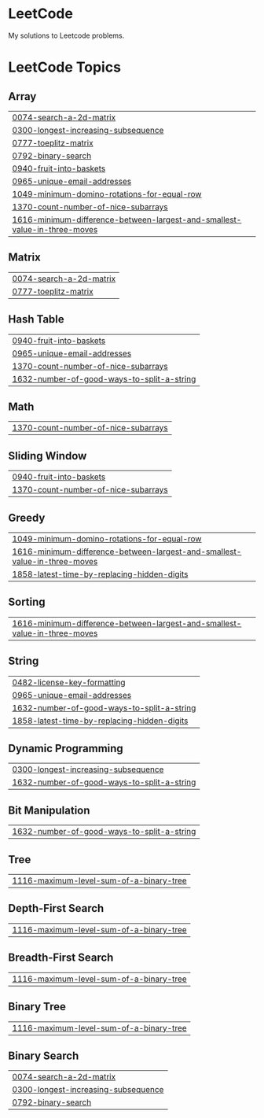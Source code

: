 # LeetCode
My solutions to Leetcode problems.

<!---LeetCode Topics Start-->
# LeetCode Topics
## Array
|  |
| ------- |
| [0074-search-a-2d-matrix](https://github.com/andychen3/LeetCode/tree/master/0074-search-a-2d-matrix) |
| [0300-longest-increasing-subsequence](https://github.com/andychen3/LeetCode/tree/master/0300-longest-increasing-subsequence) |
| [0777-toeplitz-matrix](https://github.com/andychen3/LeetCode/tree/master/0777-toeplitz-matrix) |
| [0792-binary-search](https://github.com/andychen3/LeetCode/tree/master/0792-binary-search) |
| [0940-fruit-into-baskets](https://github.com/andychen3/LeetCode/tree/master/0940-fruit-into-baskets) |
| [0965-unique-email-addresses](https://github.com/andychen3/LeetCode/tree/master/0965-unique-email-addresses) |
| [1049-minimum-domino-rotations-for-equal-row](https://github.com/andychen3/LeetCode/tree/master/1049-minimum-domino-rotations-for-equal-row) |
| [1370-count-number-of-nice-subarrays](https://github.com/andychen3/LeetCode/tree/master/1370-count-number-of-nice-subarrays) |
| [1616-minimum-difference-between-largest-and-smallest-value-in-three-moves](https://github.com/andychen3/LeetCode/tree/master/1616-minimum-difference-between-largest-and-smallest-value-in-three-moves) |
## Matrix
|  |
| ------- |
| [0074-search-a-2d-matrix](https://github.com/andychen3/LeetCode/tree/master/0074-search-a-2d-matrix) |
| [0777-toeplitz-matrix](https://github.com/andychen3/LeetCode/tree/master/0777-toeplitz-matrix) |
## Hash Table
|  |
| ------- |
| [0940-fruit-into-baskets](https://github.com/andychen3/LeetCode/tree/master/0940-fruit-into-baskets) |
| [0965-unique-email-addresses](https://github.com/andychen3/LeetCode/tree/master/0965-unique-email-addresses) |
| [1370-count-number-of-nice-subarrays](https://github.com/andychen3/LeetCode/tree/master/1370-count-number-of-nice-subarrays) |
| [1632-number-of-good-ways-to-split-a-string](https://github.com/andychen3/LeetCode/tree/master/1632-number-of-good-ways-to-split-a-string) |
## Math
|  |
| ------- |
| [1370-count-number-of-nice-subarrays](https://github.com/andychen3/LeetCode/tree/master/1370-count-number-of-nice-subarrays) |
## Sliding Window
|  |
| ------- |
| [0940-fruit-into-baskets](https://github.com/andychen3/LeetCode/tree/master/0940-fruit-into-baskets) |
| [1370-count-number-of-nice-subarrays](https://github.com/andychen3/LeetCode/tree/master/1370-count-number-of-nice-subarrays) |
## Greedy
|  |
| ------- |
| [1049-minimum-domino-rotations-for-equal-row](https://github.com/andychen3/LeetCode/tree/master/1049-minimum-domino-rotations-for-equal-row) |
| [1616-minimum-difference-between-largest-and-smallest-value-in-three-moves](https://github.com/andychen3/LeetCode/tree/master/1616-minimum-difference-between-largest-and-smallest-value-in-three-moves) |
| [1858-latest-time-by-replacing-hidden-digits](https://github.com/andychen3/LeetCode/tree/master/1858-latest-time-by-replacing-hidden-digits) |
## Sorting
|  |
| ------- |
| [1616-minimum-difference-between-largest-and-smallest-value-in-three-moves](https://github.com/andychen3/LeetCode/tree/master/1616-minimum-difference-between-largest-and-smallest-value-in-three-moves) |
## String
|  |
| ------- |
| [0482-license-key-formatting](https://github.com/andychen3/LeetCode/tree/master/0482-license-key-formatting) |
| [0965-unique-email-addresses](https://github.com/andychen3/LeetCode/tree/master/0965-unique-email-addresses) |
| [1632-number-of-good-ways-to-split-a-string](https://github.com/andychen3/LeetCode/tree/master/1632-number-of-good-ways-to-split-a-string) |
| [1858-latest-time-by-replacing-hidden-digits](https://github.com/andychen3/LeetCode/tree/master/1858-latest-time-by-replacing-hidden-digits) |
## Dynamic Programming
|  |
| ------- |
| [0300-longest-increasing-subsequence](https://github.com/andychen3/LeetCode/tree/master/0300-longest-increasing-subsequence) |
| [1632-number-of-good-ways-to-split-a-string](https://github.com/andychen3/LeetCode/tree/master/1632-number-of-good-ways-to-split-a-string) |
## Bit Manipulation
|  |
| ------- |
| [1632-number-of-good-ways-to-split-a-string](https://github.com/andychen3/LeetCode/tree/master/1632-number-of-good-ways-to-split-a-string) |
## Tree
|  |
| ------- |
| [1116-maximum-level-sum-of-a-binary-tree](https://github.com/andychen3/LeetCode/tree/master/1116-maximum-level-sum-of-a-binary-tree) |
## Depth-First Search
|  |
| ------- |
| [1116-maximum-level-sum-of-a-binary-tree](https://github.com/andychen3/LeetCode/tree/master/1116-maximum-level-sum-of-a-binary-tree) |
## Breadth-First Search
|  |
| ------- |
| [1116-maximum-level-sum-of-a-binary-tree](https://github.com/andychen3/LeetCode/tree/master/1116-maximum-level-sum-of-a-binary-tree) |
## Binary Tree
|  |
| ------- |
| [1116-maximum-level-sum-of-a-binary-tree](https://github.com/andychen3/LeetCode/tree/master/1116-maximum-level-sum-of-a-binary-tree) |
## Binary Search
|  |
| ------- |
| [0074-search-a-2d-matrix](https://github.com/andychen3/LeetCode/tree/master/0074-search-a-2d-matrix) |
| [0300-longest-increasing-subsequence](https://github.com/andychen3/LeetCode/tree/master/0300-longest-increasing-subsequence) |
| [0792-binary-search](https://github.com/andychen3/LeetCode/tree/master/0792-binary-search) |
<!---LeetCode Topics End-->